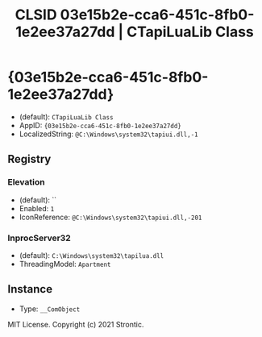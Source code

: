 ﻿---
title: "CLSID 03e15b2e-cca6-451c-8fb0-1e2ee37a27dd | CTapiLuaLib Class"
excerpt: What is COM-Object CLSID 03e15b2e-cca6-451c-8fb0-1e2ee37a27dd?
---

# {03e15b2e-cca6-451c-8fb0-1e2ee37a27dd}

* (default): `CTapiLuaLib Class`
* AppID: `{03e15b2e-cca6-451c-8fb0-1e2ee37a27dd}`
* LocalizedString: `@C:\Windows\system32\tapiui.dll,-1`

## Registry


### Elevation

* (default): ``
* Enabled: `1`
* IconReference: `@C:\Windows\system32\tapiui.dll,-201`

### InprocServer32

* (default): `C:\Windows\system32\tapilua.dll`
* ThreadingModel: `Apartment`

## Instance

* Type: `__ComObject`

MIT License. Copyright (c) 2021 Strontic.



